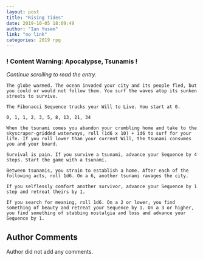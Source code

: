 ```yaml
---
layout: post
title: "Rising Tides"
date: 2019-10-05 18:09:49
author: "Ian Yusem"
link: "no link"
categories: 2019 rpg
---
```

<div id="warning"><div id="content"><h3><strong>! Content Warning: Apocalypse, Tsunamis !</strong></h3><i>Continue scrolling to read the entry.</i></div></div>
 
```
The globe warmed. The ocean invaded your city and its people fled, but you could or would not follow them. You surf the waves atop its sunken streets to survive.

The Fibonacci Sequence tracks your Will to Live. You start at 0.

0, 1, 1, 2, 3, 5, 8, 13, 21, 34

When the tsunami comes you abandon your crumbling home and take to the skyscraper-gridded waterways, roll (1d6 x 10) + 1d6 to surf for your life. If you roll lower than your current Will, the tsunami consumes you and your board. 

Survival is pain. If you survive a tsunami, advance your Sequence by 4 steps. Start the game with a tsunami.

Between tsunamis, you strain to establish a home. After each of the following acts, roll 1d6. On a 6, another tsunami ravages the city.

If you selflessly comfort another survivor, advance your Sequence by 1 step and retreat theirs by 1.

If you search for meaning, roll 1d6. On a 2 or lower, you find something of beauty and retreat your Sequence by 1. On a 3 or higher, you find something of stabbing nostalgia and loss and advance your Sequence by 1.

```
## Author Comments
Author did not add any comments.

